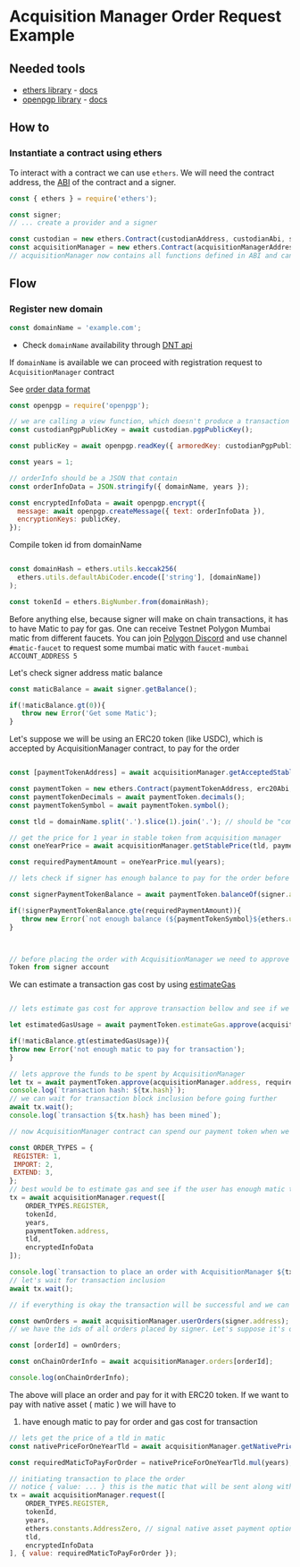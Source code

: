 # Acquisition Manager Order Request Example

## Needed tools

- [ethers library](https://www.npmjs.com/package/ethers) - [docs](https://docs.ethers.io/v5/)
- [openpgp library](https://www.npmjs.com/package/openpgp) - [docs](https://docs.openpgpjs.org/)

## How to

### Instantiate a contract using ethers

To interact with a contract we can use `ethers`. We will need the contract address, the [ABI](https://docs.soliditylang.org/en/latest/abi-spec.html) of the contract and a signer.

```javascript
const { ethers } = require('ethers');

const signer;
// ... create a provider and a signer

const custodian = new ethers.Contract(custodianAddress, custodianAbi, signerOrProvider); // as we will only use custodian for reading data we do not need a signer
const acquisitionManager = new ethers.Contract(acquisitionManagerAddress, acquisitionManagerAbi, signer);
// acquisitionManager now contains all functions defined in ABI and can be used to interact with the contract. All on chain interactions will be signed by signer 
```

## Flow

### Register new domain

```javascript
const domainName = 'example.com';
```

- Check `domainName` availability through [DNT api](https://dntapi.com/_api-docs/#/DomainSearch/domainSearchSingle)

If `domainName` is available we can proceed with registration request to `AcquisitionManager` contract

See [order data format](./order-data-format.md)
```javascript
const openpgp = require('openpgp');

// we are calling a view function, which doesn't produce a transaction
const custodianPgpPublicKey = await custodian.pgpPublicKey();

const publicKey = await openpgp.readKey({ armoredKey: custodianPgpPublicKey });

const years = 1;

// orderInfo should be a JSON that contain
const orderInfoData = JSON.stringify({ domainName, years });

const encryptedInfoData = await openpgp.encrypt({
  message: await openpgp.createMessage({ text: orderInfoData }),
  encryptionKeys: publicKey,
});

```

Compile token id from domainName

```javascript

const domainHash = ethers.utils.keccak256(
  ethers.utils.defaultAbiCoder.encode(['string'], [domainName])
);

const tokenId = ethers.BigNumber.from(domainHash);

```

Before anything else, because signer will make on chain transactions, it has to have Matic to pay for gas.
One can receive Testnet Polygon Mumbai matic from different faucets. You can join [Polygon Discord](https://discord.gg/PerUYsnDtV) and use channel `#matic-faucet` to request some mumbai matic with `faucet-mumbai ACCOUNT_ADDRESS 5`

Let's check signer address matic balance

```javascript
const maticBalance = await signer.getBalance();

if(!maticBalance.gt(0)){
   throw new Error('Get some Matic');
}
```

Let's suppose we will be using an ERC20 token (like USDC),
which is accepted by AcquisitionManager contract, to pay for the order

```javascript

const [paymentTokenAddress] = await acquisitionManager.getAcceptedStableTokens();

const paymentToken = new ethers.Contract(paymentTokenAddress, erc20Abi, signer);
const paymentTokenDecimals = await paymentToken.decimals();
const paymentTokenSymbol = await paymentToken.symbol();

const tld = domainName.split('.').slice(1).join('.'); // should be "com" for "example.com"

// get the price for 1 year in stable token from acquisition manager
const oneYearPrice = await acquisitionManager.getStablePrice(tld, paymentToken.address);

const requiredPaymentAmount = oneYearPrice.mul(years);

// lets check if signer has enough balance to pay for the order before placing it with AcquisitionManager

const signerPaymentTokenBalance = await paymentToken.balanceOf(signer.address);

if(!signerPaymentTokenBalance.gte(requiredPaymentAmount)){
   throw new Error(`not enough balance (${paymentTokenSymbol}${ethers.utils.formatUnits(signerPaymentTokenBalance, paymentTokenDecimals)} ${paymentTokenSymbol}) to pay for this order (${paymentTokenSymbol}${ethers.utils.formatUnits(requiredPaymentAmount, paymentTokenDecimals)})`);
}



// before placing the order with AcquisitionManager we need to approve AcquisitionManager to spend requiredPaymentAmount of payment
Token from signer account

```

We can estimate a transaction gas cost by using [estimateGas](https://docs.ethers.io/v5/api/contract/contract/#contract-estimateGas)

```javascript

// lets estimate gas cost for approve transaction bellow and see if we have enough matic to pay for it

let estimatedGasUsage = await paymentToken.estimateGas.approve(acquisitionManager.address, requiredPaymentAmount);

if(!maticBalance.gt(estimatedGasUsage)){
throw new Error('not enough matic to pay for transaction');
}

```


```javascript
// lets approve the funds to be spent by AcquisitionManager
let tx = await paymentToken.approve(acquisitionManager.address, requiredPaymentAmount);
console.log(`transaction hash: ${tx.hash}`);
// we can wait for transaction block inclusion before going further
await tx.wait();
console.log(`transaction ${tx.hash} has been mined`);

// now AcquisitionManager contract can spend our payment token when we place the order

const ORDER_TYPES = {
 REGISTER: 1,
 IMPORT: 2,
 EXTEND: 3,
};
// best would be to estimate gas and see if the user has enough matic to pay for this transaction, as we did for payment token approval
tx = await acquisitionManager.request([
    ORDER_TYPES.REGISTER,
    tokenId,
    years,
    paymentToken.address,
    tld,
    encryptedInfoData
]);

console.log(`transaction to place an order with AcquisitionManager ${tx.hash}`);
// let's wait for transaction inclusion
await tx.wait();

// if everything is okay the transaction will be successful and we can see it under the list of orders saved in AcquisitionManager

const ownOrders = await acquisitionManager.userOrders(signer.address);
// we have the ids of all orders placed by signer. Let's suppose it's only one

const [orderId] = ownOrders;

const onChainOrderInfo = await acquisitionManager.orders[orderId];

console.log(onChainOrderInfo);

```

The above will place an order and pay for it with ERC20 token.
If we want to pay with native asset ( matic ) we will have to

1) have enough matic to pay for order and gas cost for transaction

```javascript
// lets get the price of a tld in matic
const nativePriceForOneYearTld = await acquisitionManager.getNativePrice(tld);

const requiredMaticToPayForOrder = nativePriceForOneYearTld.mul(years);

// initiating transaction to place the order
// notice { value: ... } this is the matic that will be sent along with the transaction to AcquisitionManager
tx = await acquisitionManager.request([
    ORDER_TYPES.REGISTER,
    tokenId,
    years,
    ethers.constants.AddressZero, // signal native asset payment option
    tld,
    encryptedInfoData
], { value: requiredMaticToPayForOrder });

```
